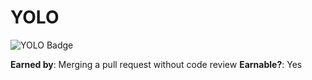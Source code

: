 # YOLO

![YOLO Badge](/images/yolo-default.png)

**Earned by**: Merging a pull request without code review
**Earnable?**: Yes

